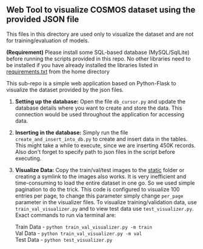 ## Web Tool to visualize COSMOS dataset using the provided JSON file
This files in this directory are used only to visualize the dataset and are not for training/evaluation of models. 

**(Requirement)** Please install some SQL-based database (MySQL/SqlLite) before running the scripts provided in this repo. No other libraries need to be installed if you have already installed the libraries listed in [requirements.txt](../requirements.txt) from the home directory   

This sub-repo is a simple web application based on Python-Flask to visualize the dataset provided by the json files.   
1. **Setting up the database:** Open the file `db_cursor.py` and update the database details where you want to create and store the data. This connection would be used throughout the application for accessing data.

2. **Inserting in the database:**  Simply run the file `create_and_insert_into_db.py` to create and insert data in the tables. This might take a while to execute, since we are inserting 450K records. Also don't forget to specify path to json files in the script before executing. 

3. **Visualize Data:** Copy the train/val/test images to the [static](static/) folder or creating a symlink to the images also works.  It is very inefficient and time-consuming to load the entire dataset in one go. So we used simple pagination to do the trick. This code is configured to visualize 100 entries per page, to change this parameter simply change `per_page` parameter in the visualizer files. To visualize training/validation data, use `train_val_visualizer.py` and to view test data use `test_visualizer.py`. Exact commands to run via terminal are:

   Train Data - `python train_val_visualizer.py -m train`   
   Val Data - `python train_val_visualizer.py -m val`  
   Test Data - `python test_visualizer.py`
   

